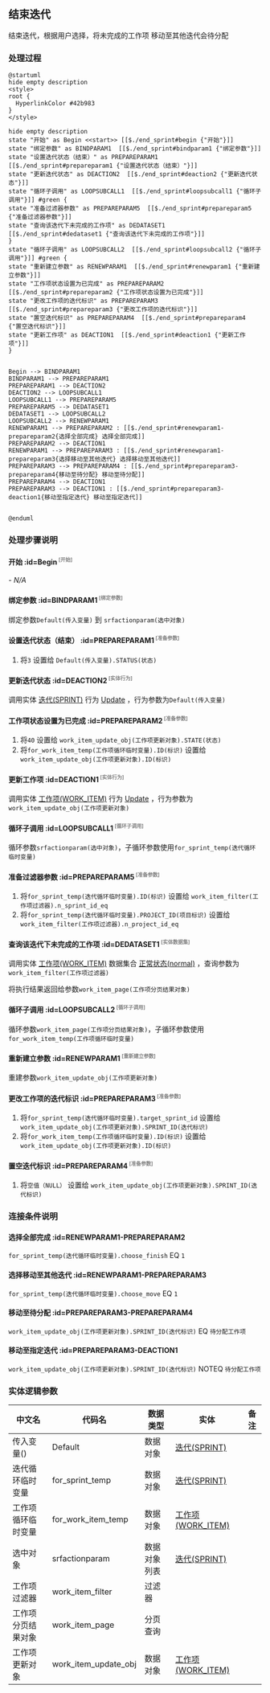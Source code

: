## 结束迭代 <!-- {docsify-ignore-all} -->

   结束迭代，根据用户选择，将未完成的工作项 移动至其他迭代会待分配

### 处理过程

```plantuml
@startuml
hide empty description
<style>
root {
  HyperlinkColor #42b983
}
</style>

hide empty description
state "开始" as Begin <<start>> [[$./end_sprint#begin {"开始"}]]
state "绑定参数" as BINDPARAM1  [[$./end_sprint#bindparam1 {"绑定参数"}]]
state "设置迭代状态（结束）" as PREPAREPARAM1  [[$./end_sprint#prepareparam1 {"设置迭代状态（结束）"}]]
state "更新迭代状态" as DEACTION2  [[$./end_sprint#deaction2 {"更新迭代状态"}]]
state "循环子调用" as LOOPSUBCALL1  [[$./end_sprint#loopsubcall1 {"循环子调用"}]] #green {
state "准备过滤器参数" as PREPAREPARAM5  [[$./end_sprint#prepareparam5 {"准备过滤器参数"}]]
state "查询该迭代下未完成的工作项" as DEDATASET1  [[$./end_sprint#dedataset1 {"查询该迭代下未完成的工作项"}]]
}
state "循环子调用" as LOOPSUBCALL2  [[$./end_sprint#loopsubcall2 {"循环子调用"}]] #green {
state "重新建立参数" as RENEWPARAM1  [[$./end_sprint#renewparam1 {"重新建立参数"}]]
state "工作项状态设置为已完成" as PREPAREPARAM2  [[$./end_sprint#prepareparam2 {"工作项状态设置为已完成"}]]
state "更改工作项的迭代标识" as PREPAREPARAM3  [[$./end_sprint#prepareparam3 {"更改工作项的迭代标识"}]]
state "置空迭代标识" as PREPAREPARAM4  [[$./end_sprint#prepareparam4 {"置空迭代标识"}]]
state "更新工作项" as DEACTION1  [[$./end_sprint#deaction1 {"更新工作项"}]]
}


Begin --> BINDPARAM1
BINDPARAM1 --> PREPAREPARAM1
PREPAREPARAM1 --> DEACTION2
DEACTION2 --> LOOPSUBCALL1
LOOPSUBCALL1 --> PREPAREPARAM5
PREPAREPARAM5 --> DEDATASET1
DEDATASET1 --> LOOPSUBCALL2
LOOPSUBCALL2 --> RENEWPARAM1
RENEWPARAM1 --> PREPAREPARAM2 : [[$./end_sprint#renewparam1-prepareparam2{选择全部完成} 选择全部完成]]
PREPAREPARAM2 --> DEACTION1
RENEWPARAM1 --> PREPAREPARAM3 : [[$./end_sprint#renewparam1-prepareparam3{选择移动至其他迭代} 选择移动至其他迭代]]
PREPAREPARAM3 --> PREPAREPARAM4 : [[$./end_sprint#prepareparam3-prepareparam4{移动至待分配} 移动至待分配]]
PREPAREPARAM4 --> DEACTION1
PREPAREPARAM3 --> DEACTION1 : [[$./end_sprint#prepareparam3-deaction1{移动至指定迭代} 移动至指定迭代]]


@enduml
```


### 处理步骤说明

#### 开始 :id=Begin<sup class="footnote-symbol"> <font color=gray size=1>[开始]</font></sup>



*- N/A*
#### 绑定参数 :id=BINDPARAM1<sup class="footnote-symbol"> <font color=gray size=1>[绑定参数]</font></sup>



绑定参数`Default(传入变量)` 到 `srfactionparam(选中对象)`
#### 设置迭代状态（结束） :id=PREPAREPARAM1<sup class="footnote-symbol"> <font color=gray size=1>[准备参数]</font></sup>



1. 将`3` 设置给  `Default(传入变量).STATUS(状态)`

#### 更新迭代状态 :id=DEACTION2<sup class="footnote-symbol"> <font color=gray size=1>[实体行为]</font></sup>



调用实体 [迭代(SPRINT)](module/ProjMgmt/sprint.md) 行为 [Update](module/ProjMgmt/sprint#行为) ，行为参数为`Default(传入变量)`

#### 工作项状态设置为已完成 :id=PREPAREPARAM2<sup class="footnote-symbol"> <font color=gray size=1>[准备参数]</font></sup>



1. 将`40` 设置给  `work_item_update_obj(工作项更新对象).STATE(状态)`
2. 将`for_work_item_temp(工作项循环临时变量).ID(标识)` 设置给  `work_item_update_obj(工作项更新对象).ID(标识)`

#### 更新工作项 :id=DEACTION1<sup class="footnote-symbol"> <font color=gray size=1>[实体行为]</font></sup>



调用实体 [工作项(WORK_ITEM)](module/ProjMgmt/work_item.md) 行为 [Update](module/ProjMgmt/work_item#行为) ，行为参数为`work_item_update_obj(工作项更新对象)`

#### 循环子调用 :id=LOOPSUBCALL1<sup class="footnote-symbol"> <font color=gray size=1>[循环子调用]</font></sup>



循环参数`srfactionparam(选中对象)`，子循环参数使用`for_sprint_temp(迭代循环临时变量)`
#### 准备过滤器参数 :id=PREPAREPARAM5<sup class="footnote-symbol"> <font color=gray size=1>[准备参数]</font></sup>



1. 将`for_sprint_temp(迭代循环临时变量).ID(标识)` 设置给  `work_item_filter(工作项过滤器).n_sprint_id_eq`
2. 将`for_sprint_temp(迭代循环临时变量).PROJECT_ID(项目标识)` 设置给  `work_item_filter(工作项过滤器).n_project_id_eq`

#### 查询该迭代下未完成的工作项 :id=DEDATASET1<sup class="footnote-symbol"> <font color=gray size=1>[实体数据集]</font></sup>



调用实体 [工作项(WORK_ITEM)](module/ProjMgmt/work_item.md) 数据集合 [正常状态(normal)](module/ProjMgmt/work_item#数据集合) ，查询参数为`work_item_filter(工作项过滤器)`

将执行结果返回给参数`work_item_page(工作项分页结果对象)`

#### 循环子调用 :id=LOOPSUBCALL2<sup class="footnote-symbol"> <font color=gray size=1>[循环子调用]</font></sup>



循环参数`work_item_page(工作项分页结果对象)`，子循环参数使用`for_work_item_temp(工作项循环临时变量)`
#### 重新建立参数 :id=RENEWPARAM1<sup class="footnote-symbol"> <font color=gray size=1>[重新建立参数]</font></sup>



重建参数```work_item_update_obj(工作项更新对象)```
#### 更改工作项的迭代标识 :id=PREPAREPARAM3<sup class="footnote-symbol"> <font color=gray size=1>[准备参数]</font></sup>



1. 将`for_sprint_temp(迭代循环临时变量).target_sprint_id` 设置给  `work_item_update_obj(工作项更新对象).SPRINT_ID(迭代标识)`
2. 将`for_work_item_temp(工作项循环临时变量).ID(标识)` 设置给  `work_item_update_obj(工作项更新对象).ID(标识)`

#### 置空迭代标识 :id=PREPAREPARAM4<sup class="footnote-symbol"> <font color=gray size=1>[准备参数]</font></sup>



1. 将`空值（NULL）` 设置给  `work_item_update_obj(工作项更新对象).SPRINT_ID(迭代标识)`


### 连接条件说明
#### 选择全部完成 :id=RENEWPARAM1-PREPAREPARAM2

`for_sprint_temp(迭代循环临时变量).choose_finish` EQ `1`
#### 选择移动至其他迭代 :id=RENEWPARAM1-PREPAREPARAM3

`for_sprint_temp(迭代循环临时变量).choose_move` EQ `1`
#### 移动至待分配 :id=PREPAREPARAM3-PREPAREPARAM4

`work_item_update_obj(工作项更新对象).SPRINT_ID(迭代标识)` EQ `待分配工作项`
#### 移动至指定迭代 :id=PREPAREPARAM3-DEACTION1

`work_item_update_obj(工作项更新对象).SPRINT_ID(迭代标识)` NOTEQ `待分配工作项`


### 实体逻辑参数

|    中文名   |    代码名    |  数据类型    |  实体   |备注 |
| --------| --------| -------- | -------- | --------   |
|传入变量(<i class="fa fa-check"/></i>)|Default|数据对象|[迭代(SPRINT)](module/ProjMgmt/sprint.md)||
|迭代循环临时变量|for_sprint_temp|数据对象|[迭代(SPRINT)](module/ProjMgmt/sprint.md)||
|工作项循环临时变量|for_work_item_temp|数据对象|[工作项(WORK_ITEM)](module/ProjMgmt/work_item.md)||
|选中对象|srfactionparam|数据对象列表|[迭代(SPRINT)](module/ProjMgmt/sprint.md)||
|工作项过滤器|work_item_filter|过滤器|||
|工作项分页结果对象|work_item_page|分页查询|||
|工作项更新对象|work_item_update_obj|数据对象|[工作项(WORK_ITEM)](module/ProjMgmt/work_item.md)||
